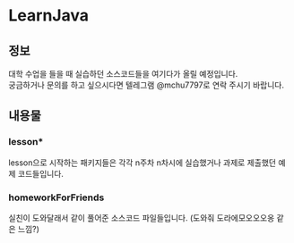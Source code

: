 # LearnJava
## 정보
대학 수업을 들을 때 실습하던 소스코드들을 여기다가 올릴 예정입니다.  
궁금하거나 문의를 하고 싶으시다면 텔레그램 @mchu7797로 연락 주시기 바랍니다.  
## 내용물
### lesson*
lesson으로 시작하는 패키지들은 각각 n주차 n차시에 실습했거나 과제로 제출했던 예제 코드들입니다.  
### homeworkForFriends
실친이 도와달래서 같이 풀어준 소스코드 파일들입니다. (도와줘 도라에모오오오옹 같은 느낌?)  

